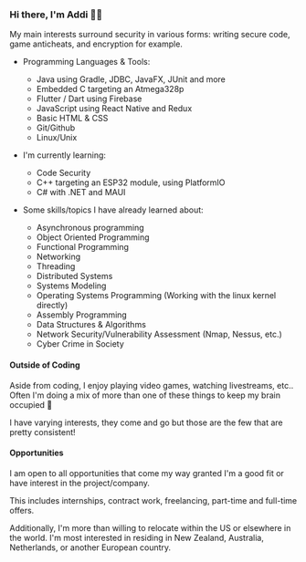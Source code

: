 ### Hi there, I'm Addi 👋🏻

My main interests surround security in various forms: writing secure code, game anticheats, and encryption for example.

- Programming Languages & Tools:
  - Java using Gradle, JDBC, JavaFX, JUnit and more
  - Embedded C targeting an Atmega328p
  - Flutter / Dart using Firebase
  - JavaScript using React Native and Redux
  - Basic HTML & CSS
  - Git/Github
  - Linux/Unix 

- I'm currently learning:
  - Code Security
  - C++ targeting an ESP32 module, using PlatformIO
  - C# with .NET and MAUI
  
- Some skills/topics I have already learned about:
  - Asynchronous programming
  - Object Oriented Programming
  - Functional Programming
  - Networking
  - Threading
  - Distributed Systems
  - Systems Modeling
  - Operating Systems Programming (Working with the linux kernel directly)
  - Assembly Programming
  - Data Structures & Algorithms
  - Network Security/Vulnerability Assessment (Nmap, Nessus, etc.)
  - Cyber Crime in Society

 #### Outside of Coding
 
 Aside from coding, I enjoy playing video games, watching livestreams, etc.. Often I'm doing a mix of more than one of these things to keep my brain occupied 🙂 
 
 I have varying interests, they come and go but those are the few that are pretty consistent!
 
 #### Opportunities
 
 I am open to all opportunities that come my way granted I'm a good fit or have interest in the project/company.  
 
 This includes internships, contract work, freelancing, part-time and full-time offers.
 
 Additionally, I'm more than willing to relocate within the US or elsewhere in the world.  I'm most interested in residing in New Zealand, Australia, Netherlands, or another European country.  
